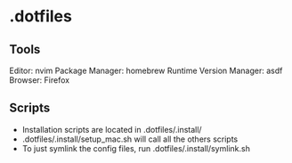 # .dotfiles

## Tools
Editor: nvim
Package Manager: homebrew
Runtime Version Manager: asdf
Browser: Firefox

## Scripts
- Installation scripts are located in .dotfiles/.install/
- .dotfiles/.install/setup_mac.sh will call all the others scripts
- To just symlink the config files, run .dotfiles/.install/symlink.sh

